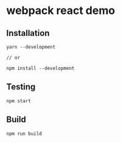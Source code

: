 # webpack react demo

## Installation
```
yarn --development 

// or

npm install --development 
```

## Testing

```
npm start
```

## Build

```
npm run build
```
